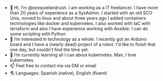 - 👋 Hi, I’m @ezequielandrush. I am working as a IT freelancer.
  I have more than 20 years of experience as a SysAdmin. I started with an old SCO Unix, moved to linux and about three years ago I added containers technologies like docker and kubernetes.
  I also worked with IaC with terraform and also I have experience working with Ansible. I can do some scripting with Python
- 👀 I’m interested in technology as a whole. I recently got an Arduino board and I have a (nearly dead) project of a robot. I'd like to finish that one day, but couldn't find the time yet.
- 🌱 I’m currently learning all I can about kubernetes. Man, I love kubernetes. 
- 📫 Feel free to contact me via DM or email
- :earth_americas: Languages: Spanish (native), English (fluent)

<!---
ezequielandrush/ezequielandrush is a ✨ special ✨ repository because its `README.md` (this file) appears on your GitHub profile.
You can click the Preview link to take a look at your changes.
--->
